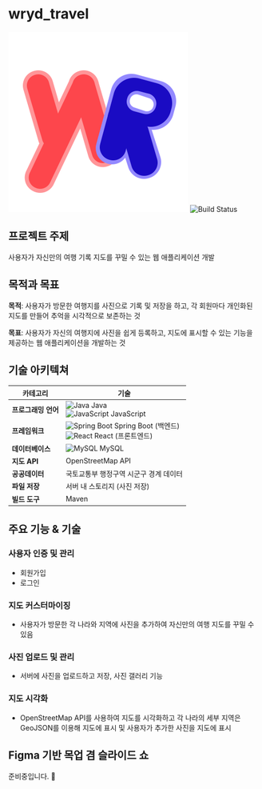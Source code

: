 # wryd_travel

![Project Logo](https://github.com/air4sss/wryd_movie/blob/main/logo_rmbg.jpg)
![Build Status](https://img.shields.io/badge/build-passing-brightgreen)

## 프로젝트 주제
사용자가 자신만의 여행 기록 지도를 꾸밀 수 있는 웹 애플리케이션 개발

## 목적과 목표

**목적**: 사용자가 방문한 여행지를 사진으로 기록 및 저장을 하고, 각 회원마다 개인화된 지도를 만들어 추억을 시각적으로 보존하는 것

**목표**: 사용자가 자신의 여행지에 사진을 쉽게 등록하고, 지도에 표시할 수 있는 기능을 제공하는 웹 애플리케이션을 개발하는 것

## 기술 아키텍쳐

| 카테고리      | 기술                                                                                                                                                 |
|---------------|------------------------------------------------------------------------------------------------------------------------------------------------------|
| **프로그래밍 언어** | <img src="https://upload.wikimedia.org/wikipedia/en/3/30/Java_programming_language_logo.svg" alt="Java" width="20"/> Java <br> <img src="https://upload.wikimedia.org/wikipedia/commons/6/6a/JavaScript-logo.png" alt="JavaScript" width="20"/> JavaScript |
| **프레임워크** | <img src="https://spring.io/img/spring-initializr-icon.svg" alt="Spring Boot" width="20"/> Spring Boot (백엔드) <br> <img src="https://upload.wikimedia.org/wikipedia/commons/a/a7/React-icon.svg" alt="React" width="20"/> React (프론트엔드) |
| **데이터베이스** | <img src="https://upload.wikimedia.org/wikipedia/commons/0/0a/MySQL_textlogo.svg" alt="MySQL" width="20"/> MySQL                             |
| **지도 API** | OpenStreetMap API                             |
| **공공데이터**        | 국토교통부 행정구역 시군구 경계 데이터 |
| **파일 저장**   | 서버 내 스토리지 (사진 저장) |
| **빌드 도구**   | Maven                                                                                                                   |

## 주요 기능 & 기술

### 사용자 인증 및 관리
- 회원가입
- 로그인

### 지도 커스터마이징 
- 사용자가 방문한 각 나라와 지역에 사진을 추가하여 자신만의 여행 지도를 꾸밀 수 있음

### 사진 업로드 및 관리 
- 서버에 사진을 업로드하고 저장, 사진 갤러리 기능

### 지도 시각화
- OpenStreetMap API를 사용하여 지도를 시각화하고 각 나라의 세부 지역은 GeoJSON를 이용해 지도에 표시 및 사용자가 추가한 사진을 지도에 표시

## Figma 기반 목업 겸 슬라이드 쇼
준비중입니다. 🥲
